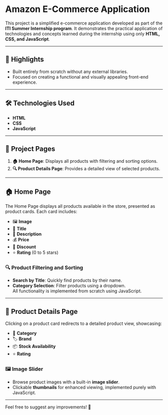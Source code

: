 # Amazon E-Commerce Application

This project is a simplified e-commerce application developed as part of the **ITI Summer Internship program**. It demonstrates the practical application of technologies and concepts learned during the internship using only **HTML, CSS, and JavaScript**.

---

## 🌟 Highlights

- Built entirely from scratch without any external libraries.
- Focused on creating a functional and visually appealing front-end experience.

---

## 🛠️ Technologies Used

- **HTML**
- **CSS**
- **JavaScript**

---
## 📑 Project Pages

1. **🏠 Home Page**: Displays all products with filtering and sorting options.
2. **🔍 Product Details Page**: Provides a detailed view of selected products.

---

## 🏠 Home Page

The Home Page displays all products available in the store, presented as product cards. Each card includes:

- 🖼️ **Image**
- 📝 **Title**
- 📄 **Description**
- 💰 **Price**
- 🎉 **Discount**
- ⭐ **Rating** (0 to 5 stars)

### 🔍 Product Filtering and Sorting

- **Search by Title**: Quickly find products by their name.
- **Category Selection**: Filter products using a dropdown.  
  All functionality is implemented from scratch using JavaScript.

---

## 📄 Product Details Page

Clicking on a product card redirects to a detailed product view, showcasing:

- 📂 **Category**
- 🏷️ **Brand**
- 📦 **Stock Availability**
- ⭐ **Rating**

### 🖼️ Image Slider

- Browse product images with a built-in **image slider**.
- Clickable **thumbnails** for enhanced viewing, implemented purely with JavaScript.

---

Feel free to suggest any improvements! 🚀
